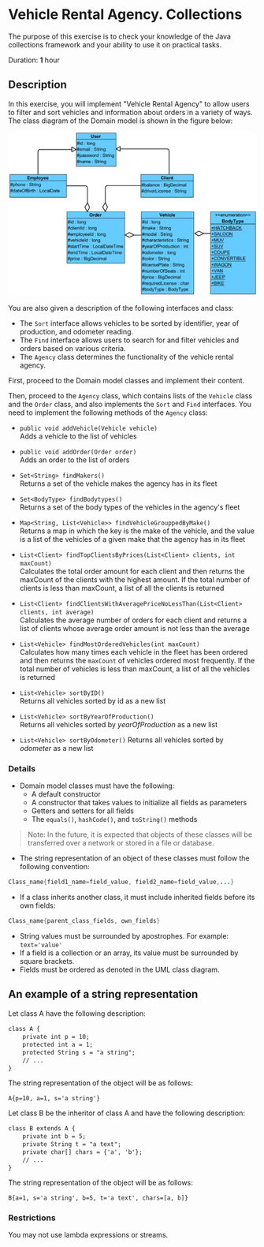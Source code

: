 # Vehicle Rental Agency. Collections

The purpose of this exercise is to check your knowledge of the Java collections framework and your ability to use it on practical tasks. 

Duration: **1** hour


## Description

In this exercise, you will implement "Vehicle Rental Agency" to allow users to filter and sort vehicles and information about orders in a variety of ways. 
The class diagram of the Domain model is shown in the figure below:

![domain_classes_uml.png](domain_classes_uml.png)

You are also given a description of the following interfaces and class:  
* The `Sort` interface allows vehicles to be sorted by identifier, year of production, and odometer reading.  
* The `Find` interface allows users to search for and filter vehicles and orders based on various criteria.  
* The `Agency` class determines the functionality of the vehicle rental agency.  


First, proceed to the Domain model classes and implement their content.  

Then, proceed to the `Agency` class, which contains lists of the `Vehicle` class and the `Order`       class, and also implements the `Sort` and `Find` interfaces. You need to implement the following methods of the `Agency` class:


* `public void addVehicle(Vehicle vehicle)`  
Adds a vehicle to the list of vehicles

* `public void addOrder(Order order)`  
Adds an order to the list of orders  

* `Set<String> findMakers()`  
Returns a set of the vehicle makes the agency has in its fleet  

* `Set<BodyType> findBodytypes()`  
Returns a set of the body types of the vehicles in the agency's fleet  

* `Map<String, List<Vehicle>> findVehicleGrouppedByMake()`  
Returns a map in which the key is the make of the vehicle, and the value is a list of the vehicles of a given make that the agency has in its fleet  

* `List<Client> findTopClientsByPrices(List<Client> clients, int maxCount)`  
Calculates the total order amount for each client and then returns the maxCount of the clients with the highest amount. If the total number of clients is less than maxCount, a list of all the clients is returned  

* `List<Client> findClientsWithAveragePriceNoLessThan(List<Client> clients, int average)`  
Calculates the average number of orders for each client and returns a list of clients whose average order amount is not less than the average  

* `List<Vehicle> findMostOrderedVehicles(int maxCount)`  
Calculates how many times each vehicle in the fleet has been ordered and then returns the `maxCount` of vehicles ordered most frequently. If the total number of vehicles is less than maxCount, a list of all the vehicles is returned  

* `List<Vehicle> sortByID()`  
Returns all vehicles sorted by id as a new list  

* `List<Vehicle> sortByYearOfProduction()`  
Returns all vehicles sorted by _yearOfProduction_ as a new list  

* `List<Vehicle> sortByOdometer()` 
Returns all vehicles sorted by _odometer_ as a new list  
   

### Details

* Domain model classes must have the following:
     * A default constructor
     * A constructor that takes values to initialize all fields as parameters
    * Getters and setters for all fields
    * The `equals()`, `hashCode()`, and `toString()` methods 

> Note: In the future, it is expected that objects of these classes will be transferred over a network or stored in a file or database.  

* The string representation of an object of these classes must follow the following convention:
```java
Class_name{field1_name=field_value, field2_name=field_value,...}
```
* If a class inherits another class, it must include inherited fields before its own fields:  
```java
Class_name{parent_class_fields, own_fields}
```
* String values must be surrounded by apostrophes. For example: `text='value'` 
* If a field is a collection or an array, its value must be surrounded by square brackets.
* Fields must be ordered as denoted in the UML class diagram.

## An example of a string representation  

Let class A have the following description:  
```
class A {
    private int p = 10;
    protected int a = 1;
    protected String s = "a string";
    // ...
}
``` 
The string representation of the object will be as follows:  

```
A{p=10, a=1, s='a string'}
```

Let class B be the inheritor of class A and have the following description:
```
class B extends A {
    private int b = 5;
    private String t = "a text";
    private char[] chars = {'a', 'b'};
    // ...
}
```
The string representation of the object will be as follows:
```
B{a=1, s='a string', b=5, t='a text', chars=[a, b]}
```
### Restrictions
You may not use lambda expressions or streams.

